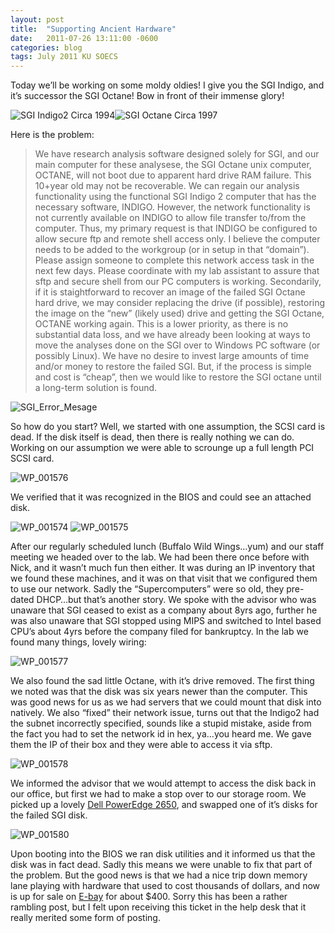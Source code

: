 ```yaml
---
layout: post
title:  "Supporting Ancient Hardware"
date:   2011-07-26 13:11:00 -0600
categories: blog
tags: July 2011 KU SOECS
---
```

Today we’ll be working on some moldy oldies! I give you the SGI Indigo, and it’s successor the SGI Octane! Bow in front of their immense glory!

![SGI Indigo2 Circa 1994](https://upload.wikimedia.org/wikipedia/commons/d/d3/Indigo2.jpeg)![SGI Octane Circa 1997](https://upload.wikimedia.org/wikipedia/commons/3/35/SgiOctane.jpg)

Here is the problem:

> We have research analysis software designed solely for SGI, and our main computer for these analysese, the SGI Octane unix computer, OCTANE, will not boot due to apparent hard drive RAM failure. This 10+year old may not be recoverable.
>We can regain our analysis functionality using the functional SGI Indigo 2 computer that has the necessary software, INDIGO. However, the network functionality is not currently available on INDIGO to allow file transfer to/from the computer. Thus, my primary request is that INDIGO be configured to allow secure ftp and remote shell access only.
>I believe the computer needs to be added to the workgroup (or in setup in that “domain”). Please assign someone to complete this network access task in the next few days. Please coordinate with my lab assistant to assure that sftp and secure shell from our PC computers is working.
>Secondarily, if it is staightforward to recover an image of the failed SGI Octane hard drive, we may consider replacing the drive (if possible), restoring the image on the “new” (likely used) drive and getting the SGI Octane, OCTANE working again. This is a lower priority, as there is no substantial data loss, and we have already been looking at ways to move the analyses done on the SGI over to Windows PC software (or possibly Linux). We have no desire to invest large amounts of time and/or money to restore the failed SGI. But, if the process is simple and cost is “cheap”, then we would like to restore the SGI octane until a long-term solution is found.

![SGI_Error_Mesage](https://prdwebappstorage.blob.core.windows.net/pattontech/images/SGI_Error_Mesage.JPG)

So how do you start? Well, we started with one assumption, the SCSI card is dead. If the disk itself is dead, then there is really nothing we can do. Working on our assumption we were able to scrounge up a full length PCI SCSI card.

![WP_001576](https://prdwebappstorage.blob.core.windows.net/pattontech/images/WP_001576.jpg)

We verified that it was recognized in the BIOS and could see an attached disk.

![WP_001574](https://prdwebappstorage.blob.core.windows.net/pattontech/images/WP_001574.jpg)
![WP_001575](https://prdwebappstorage.blob.core.windows.net/pattontech/images/WP_001575.jpg)

After our regularly scheduled lunch (Buffalo Wild Wings…yum) and our staff meeting we headed over to the lab. We had been there once before with Nick, and it wasn’t much fun then either. It was during an IP inventory that we found these machines, and it was on that visit that we configured them to use our network. Sadly the “Supercomputers” were so old, they pre-dated DHCP…but that’s another story. We spoke with the advisor who was unaware that SGI ceased to exist as a company about 8yrs ago, further he was also unaware that SGI stopped using MIPS and switched to Intel based CPU’s about 4yrs before the company filed for bankruptcy.
In the lab we found many things, lovely wiring:

![WP_001577](https://prdwebappstorage.blob.core.windows.net/pattontech/images/WP_001577.jpg)

We also found the sad little Octane, with it’s drive removed. The first thing we noted was that the disk was six years newer than the computer. This was good news for us as we had servers that we could mount that disk into natively. We also “fixed” their network issue, turns out that the Indigo2 had the subnet incorrectly specified, sounds like a stupid mistake, aside from the fact you had to set the network id in hex, ya…you heard me. We gave them the IP of their box and they were able to access it via sftp.

![WP_001578](https://prdwebappstorage.blob.core.windows.net/pattontech/images/WP_001578.jpg)

We informed the advisor that we would attempt to access the disk back in our office, but first we had to make a stop over to our storage room. We picked up a lovely [Dell PowerEdge 2650](http://www.dell.com/downloads/global/products/pedge/en/2650_specs.pdf), and swapped one of it’s disks for the failed SGI disk.

![WP_001580](https://prdwebappstorage.blob.core.windows.net/pattontech/images/WP_001580.jpg)

Upon booting into the BIOS we ran disk utilities and it informed us that the disk was in fact dead. Sadly this means we were unable to fix that part of the problem. But the good news is that we had a nice trip down memory lane playing with hardware that used to cost thousands of dollars, and now is up for sale on [E-bay](http://shop.ebay.com/i.html?_from=R40&_trksid=p5197.m570.l1313&_nkw=sgi+octane&_sacat=See-All-Categories) for about $400. Sorry this has been a rather rambling post, but I felt upon receiving this ticket in the help desk that it really merited some form of posting.
